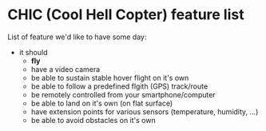 # CHIC (Cool HelI Copter) feature list

List of feature we'd like to have some day:

- it should
	- **fly**
	- have a video camera
	- be able to sustain stable hover flight on it's own
	- be able to follow a predefined flgith (GPS) track/route
	- be remotely controlled from your smartphone/computer
	- be able to land on it's own (on flat surface)
	- have extension points for various sensors (temperature, humidity, …)
	- be able to avoid obstacles on it's own